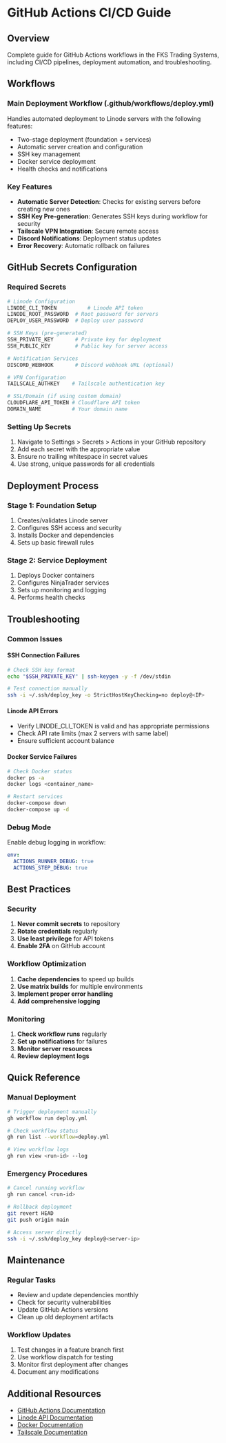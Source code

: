 # GitHub Actions CI/CD Guide

## Overview

Complete guide for GitHub Actions workflows in the FKS Trading Systems, including CI/CD pipelines, deployment automation, and troubleshooting.

## Workflows

### Main Deployment Workflow (.github/workflows/deploy.yml)

Handles automated deployment to Linode servers with the following features:

- Two-stage deployment (foundation + services)
- Automatic server creation and configuration
- SSH key management
- Docker service deployment
- Health checks and notifications

### Key Features

- **Automatic Server Detection**: Checks for existing servers before creating new ones
- **SSH Key Pre-generation**: Generates SSH keys during workflow for security
- **Tailscale VPN Integration**: Secure remote access
- **Discord Notifications**: Deployment status updates
- **Error Recovery**: Automatic rollback on failures

## GitHub Secrets Configuration

### Required Secrets

```bash
# Linode Configuration
LINODE_CLI_TOKEN          # Linode API token
LINODE_ROOT_PASSWORD  # Root password for servers
DEPLOY_USER_PASSWORD  # Deploy user password

# SSH Keys (pre-generated)
SSH_PRIVATE_KEY       # Private key for deployment
SSH_PUBLIC_KEY        # Public key for server access

# Notification Services
DISCORD_WEBHOOK       # Discord webhook URL (optional)

# VPN Configuration
TAILSCALE_AUTHKEY    # Tailscale authentication key

# SSL/Domain (if using custom domain)
CLOUDFLARE_API_TOKEN # Cloudflare API token
DOMAIN_NAME          # Your domain name
```

### Setting Up Secrets

1. Navigate to Settings > Secrets > Actions in your GitHub repository
2. Add each secret with the appropriate value
3. Ensure no trailing whitespace in secret values
4. Use strong, unique passwords for all credentials

## Deployment Process

### Stage 1: Foundation Setup

1. Creates/validates Linode server
2. Configures SSH access and security
3. Installs Docker and dependencies
4. Sets up basic firewall rules

### Stage 2: Service Deployment

1. Deploys Docker containers
2. Configures NinjaTrader services
3. Sets up monitoring and logging
4. Performs health checks

## Troubleshooting

### Common Issues

#### SSH Connection Failures

```bash
# Check SSH key format
echo "$SSH_PRIVATE_KEY" | ssh-keygen -y -f /dev/stdin

# Test connection manually
ssh -i ~/.ssh/deploy_key -o StrictHostKeyChecking=no deploy@<IP>
```

#### Linode API Errors

- Verify LINODE_CLI_TOKEN is valid and has appropriate permissions
- Check API rate limits (max 2 servers with same label)
- Ensure sufficient account balance

#### Docker Service Failures

```bash
# Check Docker status
docker ps -a
docker logs <container_name>

# Restart services
docker-compose down
docker-compose up -d
```

### Debug Mode

Enable debug logging in workflow:

```yaml
env:
  ACTIONS_RUNNER_DEBUG: true
  ACTIONS_STEP_DEBUG: true
```

## Best Practices

### Security

1. **Never commit secrets** to repository
2. **Rotate credentials** regularly
3. **Use least privilege** for API tokens
4. **Enable 2FA** on GitHub account

### Workflow Optimization

1. **Cache dependencies** to speed up builds
2. **Use matrix builds** for multiple environments
3. **Implement proper error handling**
4. **Add comprehensive logging**

### Monitoring

1. **Check workflow runs** regularly
2. **Set up notifications** for failures
3. **Monitor server resources**
4. **Review deployment logs**

## Quick Reference

### Manual Deployment

```bash
# Trigger deployment manually
gh workflow run deploy.yml

# Check workflow status
gh run list --workflow=deploy.yml

# View workflow logs
gh run view <run-id> --log
```

### Emergency Procedures

```bash
# Cancel running workflow
gh run cancel <run-id>

# Rollback deployment
git revert HEAD
git push origin main

# Access server directly
ssh -i ~/.ssh/deploy_key deploy@<server-ip>
```

## Maintenance

### Regular Tasks

- Review and update dependencies monthly
- Check for security vulnerabilities
- Update GitHub Actions versions
- Clean up old deployment artifacts

### Workflow Updates

1. Test changes in a feature branch first
2. Use workflow dispatch for testing
3. Monitor first deployment after changes
4. Document any modifications

## Additional Resources

- [GitHub Actions Documentation](https://docs.github.com/en/actions)
- [Linode API Documentation](https://www.linode.com/api/v4)
- [Docker Documentation](https://docs.docker.com)
- [Tailscale Documentation](https://tailscale.com/kb)
